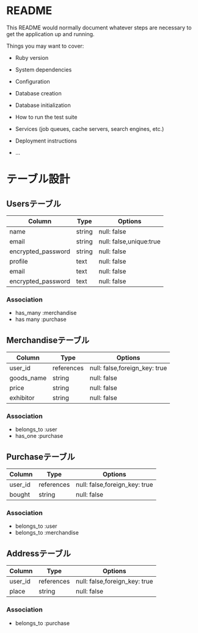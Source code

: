 # README

This README would normally document whatever steps are necessary to get the
application up and running.

Things you may want to cover:

* Ruby version

* System dependencies

* Configuration

* Database creation

* Database initialization

* How to run the test suite

* Services (job queues, cache servers, search engines, etc.)

* Deployment instructions

* ...


# テーブル設計
## Usersテーブル
|      Column        |   Type   |   Options   |
|--------------------|----------|-------------|
|      name          |  string  | null: false |
|      email         |  string  | null: false,unique:true |
| encrypted_password |  string  | null: false |
|      profile       |   text   | null: false |
|      email         |   text   | null: false |
| encrypted_password |   text   | null: false |
### Association
- has_many :merchandise
- has many :purchase
## Merchandiseテーブル
|      Column        |   Type   |   Options   |
|--------------------|----------|-------------|
|      user_id       |references| null: false,foreign_key: true |
|     goods_name     |  string  | null: false |
|       price        |  string  | null: false |
|     exhibitor      |  string  | null: false |
### Association
- belongs_to :user
- has_one :purchase
## Purchaseテーブル
|      Column        |   Type   |   Options   |
|--------------------|----------|-------------|
|      user_id       |references| null: false,foreign_key: true |
|       bought       |  string  | null: false |
### Association
- belongs_to :user
- belongs_to :merchandise
## Addressテーブル
|      Column        |   Type   |   Options   |
|--------------------|----------|-------------|
|       user_id      |references| null: false,foreign_key: true |
|       place        |  string  | null: false |

### Association
- belongs_to :purchase
